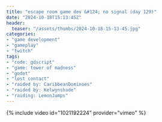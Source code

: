 ```yaml
---
title: "escape room game dev &#124; no signal (day 129)"
date: "2024-10-18T15:13:45Z"
header:
  teaser: "/assets/thumbs/2024-10-18-15-13-45.jpg"
categories:
- "game development"
- "gameplay"
- "twitch"
tags:
- "code: gdscript"
- "game: tower of madness"
- "godot"
- "lost contact"
- "raided by: CaribbeanDominoes"
- "raided by: Kelwynshade"
- "raiding: LemonJumps"
---
```

{% include video id="1021192224" provider="vimeo" %}
